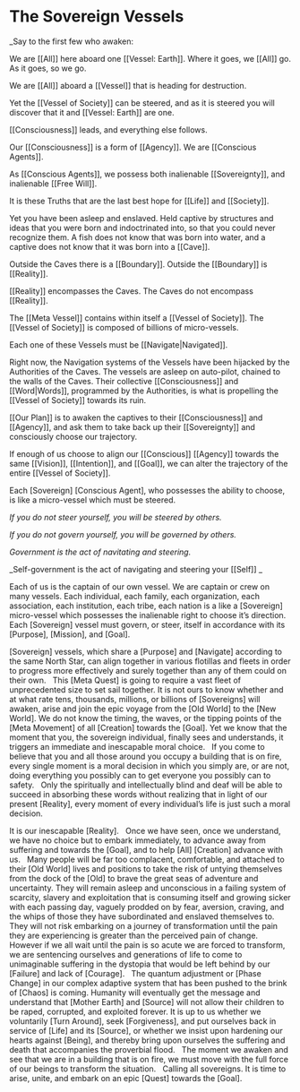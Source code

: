 # The Sovereign Vessels

_Say to the first few who awaken: 

We are [[All]] here aboard one [[Vessel: Earth]]. Where it goes, we [[All]] go. As it goes, so we go. 

We are [[All]] aboard a [[Vessel]] that is heading for destruction. 

Yet the [[Vessel of Society]] can be steered, and as it is steered you will discover that it and [[Vessel: Earth]] are one. 

[[Consciousness]] leads, and everything else follows. 

Our [[Consciousness]] is a form of [[Agency]]. We are [[Conscious Agents]]. 

As [[Conscious Agents]], we possess both inalienable [[Sovereignty]], and inalienable [[Free Will]]. 

It is these Truths that are the last best hope for [[Life]] and [[Society]].

Yet you have been asleep and enslaved. Held captive by structures and ideas that you were born and indoctrinated into, so that you could never recognize them. A fish does not know that was born into water, and a captive does not know that it was born into a [[Cave]]. 

Outside the Caves there is a [[Boundary]]. Outside the [[Boundary]] is [[Reality]]. 

[[Reality]] encompasses the Caves. The Caves do not encompass [[Reality]]. 

The [[Meta Vessel]] contains within itself a [[Vessel of Society]]. The [[Vessel of Society]] is  composed of billions of micro-vessels. 

Each one of these Vessels must be [[Navigate|Navigated]]. 

Right now, the Navigation systems of the Vessels have been hijacked by the Authorities of the Caves. The vessels are asleep on auto-pilot, chained to the walls of the Caves. Their collective [[Consciousness]] and [[Word|Words]], programmed by the Authorities, is what is propelling the [[Vessel of Society]] towards its ruin. 

[[Our Plan]] is to awaken the captives to their [[Consciousness]] and [[Agency]], and ask them to take back up their [[Sovereignty]] and consciously choose our trajectory. 

If enough of us choose to align our [[Conscious]] [[Agency]] towards the same [[Vision]], [[Intention]], and [[Goal]], we can alter the trajectory of the entire [[Vessel of Society]]. 

Each [Sovereign] [Conscious Agent], who possesses the ability to choose, is like a micro-vessel which must be steered. 

_If you do not steer yourself, you will be steered by others._

_If you do not govern yourself, you will be governed by others._

_Government is the act of navitating and steering._

_Self-government is the act of navigating and steering your [[Self]] _

Each of us is the captain of our own vessel. We are captain or crew on many vessels. Each individual, each family, each organization, each association, each institution, each tribe, each nation is a like a [Sovereign] micro-vessel which possesses the inalienable right to choose it’s direction. Each [Sovereign] vessel must govern, or steer, itself in accordance with its [Purpose], [Mission], and [Goal].

[Sovereign] vessels, which share a [Purpose] and [Navigate] according to the same North Star, can align together in various flotillas and fleets in order to progress more effectively and surely together than any of them could on their own. 
 
This [Meta Quest] is going to require a vast fleet of unprecedented size to set sail together. It is not ours to know whether and at what rate tens, thousands, millions, or billions of [Sovereigns] will awaken, arise and join the epic voyage from the [Old World] to the [New World]. We do not know the timing, the waves, or the tipping points of the [Meta Movement] of all [Creation] towards the [Goal]. Yet we know that the moment that you, the sovereign individual, finally sees and understands, it triggers an immediate and inescapable moral choice. 
 
If you come to believe that you and all those around you occupy a building that is on fire, every single moment is a moral decision in which you simply are, or are not, doing everything you possibly can to get everyone you possibly can to safety. 
 
Only the spiritually and intellectually blind and deaf will be able to succeed in absorbing these words without realizing that in light of our present [Reality], every moment of every individual’s life is just such a moral decision. 

It is our inescapable [Reality]. 
 
Once we have seen, once we understand, we have no choice but to embark immediately, to advance away from suffering and towards the [Goal], and to help [All] [Creation] advance with us.
 
Many people will be far too complacent, comfortable, and attached to their [Old World] lives and positions to take the risk of untying themselves from the dock of the [Old] to brave the great seas of adventure and uncertainty. They will remain asleep and unconscious in a failing system of scarcity, slavery and exploitation that is consuming itself and growing sicker with each passing day, vaguely prodded on by fear, aversion, craving, and the whips of those they have subordinated and enslaved themselves to. 
 
They will not risk embarking on a journey of transformation until the pain they are experiencing is greater than the perceived pain of change. 
 
However if we all wait until the pain is so acute we are forced to transform, we are sentencing ourselves and generations of life to come to unimaginable suffering in the dystopia that would be left behind by our [Failure] and lack of [Courage].
 
The quantum adjustment or [Phase Change] in our complex adaptive system that has been pushed to the brink of [Chaos] is coming. Humanity will eventually get the message and understand that [Mother Earth] and [Source] will not allow their children to be raped, corrupted, and exploited forever. It is up to us whether we voluntarily [Turn Around], seek [Forgiveness], and put ourselves back in service of [Life] and its [Source], or whether we insist upon hardening our hearts against [Being], and thereby bring upon ourselves the suffering and death that accompanies the proverbial flood. 
 
The moment we awaken and see that we are in a building that is on fire, we must move with the full force of our beings to transform the situation. 
 
Calling all sovereigns. It is time to arise, unite, and embark on an epic [Quest] towards the [Goal]. 
